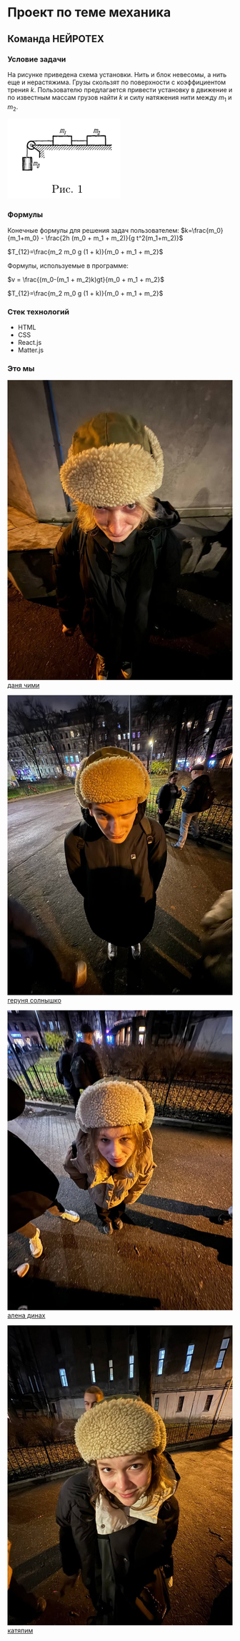# Проект по теме механика

## Команда НЕЙРОТЕХ

### Условие задачи
На рисунке приведена схема установки. Нить и блок невесомы, а нить еще и нерастяжима. Грузы скользят по поверхности с коэффициентом трения $k$. Пользователю предлагается привести установку в движение и по известным массам грузов найти $k$ и силу натяжения нити между $m_1$ и $m_2$.

![example](public/example.png)

### Формулы
Конечные формулы для решения задач пользователем:
$k=\frac{m_0}{m_1+m_0} - \frac{2h (m_0 + m_1 + m_2)}{g t^2(m_1+m_2)}$

$T_{12}=\frac{m_2 m_0 g (1 + k)}{m_0 + m_1 + m_2}$

Формулы, используемые в программе:

$v = \frac{(m_0-(m_1 + m_2)k)gt}{m_0 + m_1 + m_2}$

$T_{12}=\frac{m_2 m_0 g (1 + k)}{m_0 + m_1 + m_2}$

### Стек технологий
- HTML
- CSS
- React.js
- Matter.js

### Это мы
![img.png](img.png)
[даня чими](https://github.com/deadxraver)

![img_1.png](img_1.png)
[геруня солнышко](https://github.com/GeruniaSun)

![img_2.png](img_2.png)
[алена динах](https://github.com/dllnnx)

![img_3.png](img_3.png)
[катяпим](https://github.com/p11menova)
